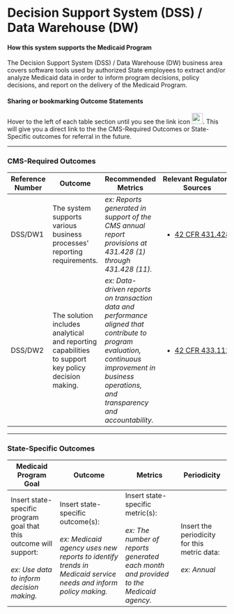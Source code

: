 # Decision Support System (DSS) / Data Warehouse (DW) 
#### How this system supports the Medicaid Program 
The Decision Support System (DSS) / Data Warehouse (DW) business area covers software tools used by authorized State employees to extract and/or analyze Medicaid data in order to inform program decisions, policy decisions, and report on the delivery of the Medicaid Program. 

#### Sharing or bookmarking Outcome Statements 
Hover to the left of each table section until you see the link icon <img src="https://user-images.githubusercontent.com/34281281/122820827-48508d80-d299-11eb-9aa5-a11090d24814.png" width="25" height="25">. This will give you a direct link to the the CMS-Required Outcomes or State-Specific outcomes for referral in the future. 

---
### CMS-Required Outcomes

| **Reference Number** | **Outcome** | **Recommended Metrics** | **Relevant&nbsp;Regulatory Sources** | **Recommended Periodicity** |
| --- | --- | --- | --- | --- |
| DSS/DW1 | The system supports various business processes' reporting requirements. | *ex: Reports generated in support of the CMS annual report provisions at 431.428 (1) through 431.428 (11).* | <ul><li>[42 CFR 431.428](https://www.ecfr.gov/cgi-bin/text-idx?node=pt42.1.431#se42.4.431_1428)</li> | Annual |
| DSS/DW2 | The solution includes analytical and reporting capabilities to support key policy decision making. | *ex: Data-driven reports on transaction data and performance aligned that contribute to program evaluation, continuous improvement in business operations, and transparency and accountability.* | <ul><li>[42 CFR 433.112](https://www.ecfr.gov/cgi-bin/text-idx?SID=ef8f373b0a5f537ffdb7514df38b51fe&node=pt42.4.433&rgn=div5#se42.4.433_1112)</li></ul> | Annual |

---
### State-Specific Outcomes
  
| Medicaid Program Goal | **Outcome** | **Metrics** | **Periodicity** |
| --- | --- | --- | --- |
| Insert state-specific program goal that this outcome will support:<br><br>*ex: Use data to inform decision making.* | Insert state-specific outcome(s):<br><br>*ex: Medicaid agency uses new reports to identify trends in Medicaid service needs and inform policy making.* | Insert state-specific metric(s):<br><br>*ex: The number of reports generated each month and provided to the Medicaid agency.* | Insert the periodicity for this metric data: <br><br>*ex: Annual*  |
